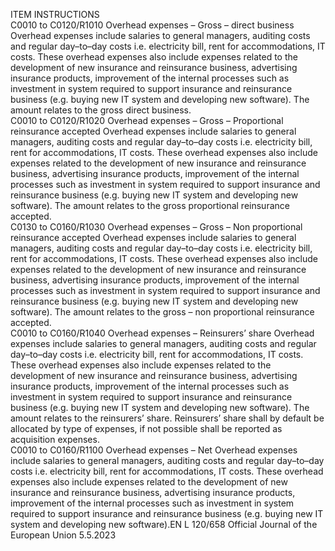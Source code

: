  
ITEM  INSTRUCTIONS  
C0010 to 
C0120/R1010  Overhead expenses – Gross – 
direct business  Overhead expenses include salaries to general managers, auditing costs and regular 
day–to–day costs i.e. electricity bill, rent for accommodations, IT costs. These 
overhead expenses also include expenses related to the development of new 
insurance and reinsurance business, advertising insurance products, improvement 
of the internal processes such as investment in system required to support 
insurance and reinsurance business (e.g. buying new IT system and developing 
new software). 
The amount relates to the gross direct business.  
C0010 to 
C0120/R1020  Overhead expenses – Gross – 
Proportional reinsurance 
accepted  Overhead expenses include salaries to general managers, auditing costs and regular 
day–to–day costs i.e. electricity bill, rent for accommodations, IT costs. These 
overhead expenses also include expenses related to the development of new 
insurance and reinsurance business, advertising insurance products, improvement 
of the internal processes such as investment in system required to support 
insurance and reinsurance business (e.g. buying new IT system and developing 
new software). 
The amount relates to the gross proportional reinsurance accepted.  
C0130 to 
C0160/R1030  Overhead expenses – Gross – 
Non proportional reinsurance 
accepted  Overhead expenses include salaries to general managers, auditing costs and regular 
day–to–day costs i.e. electricity bill, rent for accommodations, IT costs. These 
overhead expenses also include expenses related to the development of new 
insurance and reinsurance business, advertising insurance products, improvement 
of the internal processes such as investment in system required to support 
insurance and reinsurance business (e.g. buying new IT system and developing 
new software). 
The amount relates to the gross – non proportional reinsurance accepted.  
C0010 to 
C0160/R1040  Overhead expenses – 
Reinsurers’ share  Overhead expenses include salaries to general managers, auditing costs and regular 
day–to–day costs i.e. electricity bill, rent for accommodations, IT costs. These 
overhead expenses also include expenses related to the development of new 
insurance and reinsurance business, advertising insurance products, improvement 
of the internal processes such as investment in system required to support 
insurance and reinsurance business (e.g. buying new IT system and developing 
new software). 
The amount relates to the reinsurers’ share. 
Reinsurers’ share shall by default be allocated by type of expenses, if not possible 
shall be reported as acquisition expenses.  
C0010 to 
C0160/R1100  Overhead expenses – Net  Overhead expenses include salaries to general managers, auditing costs and regular 
day–to–day costs i.e. electricity bill, rent for accommodations, IT costs. These 
overhead expenses also include expenses related to the development of new 
insurance and reinsurance business, advertising insurance products, improvement 
of the internal processes such as investment in system required to support 
insurance and reinsurance business (e.g. buying new IT system and developing 
new software).EN  L 120/658 Official Journal of the European Union 5.5.2023